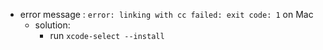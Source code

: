 
- error message : `error: linking with cc failed: exit code: 1` on Mac
    - solution: 
      - run `xcode-select --install`